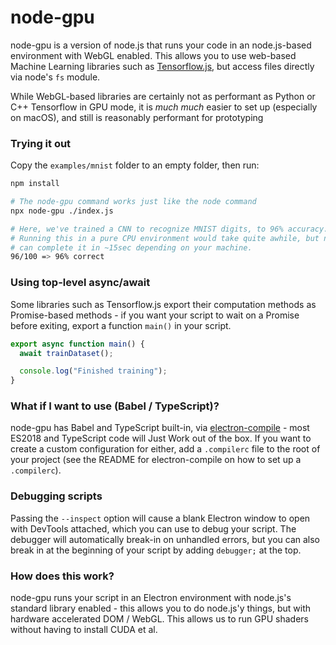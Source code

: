 # node-gpu

node-gpu is a version of node.js that runs your code in an node.js-based environment with WebGL enabled. This allows you to use web-based Machine Learning libraries such as [Tensorflow.js](https://js.tensorflow.org/), but access files directly via node's `fs` module.

While WebGL-based libraries are certainly not as performant as Python or C++ Tensorflow in GPU mode, it is *much much* easier to set up (especially on macOS), and still is reasonably performant for prototyping 

### Trying it out

Copy the `examples/mnist` folder to an empty folder, then run:

```sh
npm install

# The node-gpu command works just like the node command
npx node-gpu ./index.js

# Here, we've trained a CNN to recognize MNIST digits, to 96% accuracy.
# Running this in a pure CPU environment would take quite awhile, but node-gpu
# can complete it in ~15sec depending on your machine.
96/100 => 96% correct
```

### Using top-level async/await 

Some libraries such as Tensorflow.js export their computation methods as Promise-based methods - if you want your script to wait on a Promise before exiting, export a function `main()` in your script.

```js
export async function main() {
  await trainDataset();

  console.log("Finished training");
}
```

### What if I want to use (Babel / TypeScript)?

node-gpu has Babel and TypeScript built-in, via [electron-compile](https://github.com/electron-userland/electron-compile) - most ES2018 and TypeScript code will Just Work out of the box. If you want to create a custom configuration for either, add a `.compilerc` file to the root of your project (see the README for electron-compile on how to set up a `.compilerc`).

### Debugging scripts

Passing the `--inspect` option will cause a blank Electron window to open with DevTools attached, which you can use to debug your script. The debugger will automatically break-in on unhandled errors, but you can also break in at the beginning of your script by adding `debugger;` at the top.

### How does this work?

node-gpu runs your script in an Electron environment with node.js's standard library enabled - this allows you to do node.js'y things, but with hardware accelerated DOM / WebGL. This allows us to run GPU shaders without having to install CUDA et al.